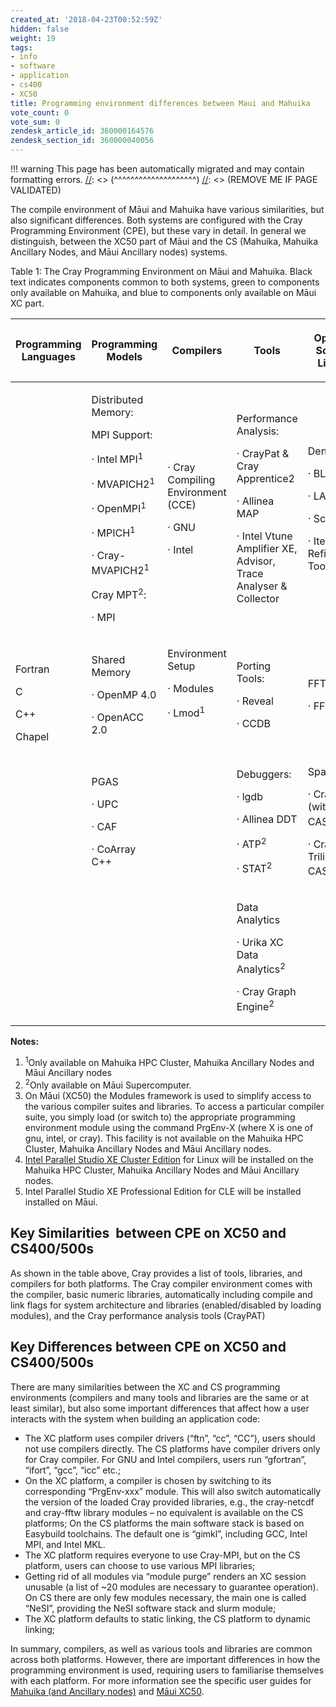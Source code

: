 ```yaml
---
created_at: '2018-04-23T00:52:59Z'
hidden: false
weight: 19
tags:
- info
- software
- application
- cs400
- XC50
title: Programming environment differences between Maui and Mahuika
vote_count: 0
vote_sum: 0
zendesk_article_id: 360000164576
zendesk_section_id: 360000040056
---
```


[//]: <> (REMOVE ME IF PAGE VALIDATED)
[//]: <> (vvvvvvvvvvvvvvvvvvvv)
!!! warning
    This page has been automatically migrated and may contain formatting errors.
[//]: <> (^^^^^^^^^^^^^^^^^^^^)
[//]: <> (REMOVE ME IF PAGE VALIDATED)

The compile environment of Māui and Mahuika have various similarities,
but also significant differences. Both systems are configured with the
Cray Programming Environment (CPE), but these vary in detail. In general
we distinguish, between the XC50 part of Māui and the CS (Mahuika,
Mahuika Ancillary Nodes, and Māui Ancillary nodes) systems.

Table 1: The Cray Programming Environment on Māui and Mahuika. Black
text indicates components common to both systems, green to components
only available on Mahuika, and blue to components only available on Māui
XC part.  

<table class="table table-striped table-bordered" style="width:100%;">
<colgroup>
<col style="width: 16%" />
<col style="width: 16%" />
<col style="width: 16%" />
<col style="width: 16%" />
<col style="width: 16%" />
<col style="width: 16%" />
</colgroup>
<thead>
<tr class="header">
<th><p>Programming Languages</p></th>
<th><p>Programming Models</p></th>
<th><p>Compilers</p></th>
<th><p>Tools</p></th>
<th><p>Optimised Scientific Libraries</p></th>
<th><p>I/O Libraries</p></th>
</tr>
</thead>
<tbody>
<tr class="odd">
<td rowspan="4"><p>Fortran</p>
<p>C</p>
<p>C++</p>
<p>Chapel</p></td>
<td><p>Distributed Memory:</p>
<p>MPI Support:</p>
<p><span>· Intel MPI<sup>1</sup></span></p>
<p><span>· </span><span>MVAPICH2<sup>1</sup></span></p>
<p><span>· OpenMPI<sup>1</sup></span></p>
<p><span>· MPICH<sup>1</sup></span></p>
<p><span>· Cray-MVAPICH2<sup>1</sup></span> </p>
<p><span>Cray MPT<sup>2</sup>:</span></p>
<p><span>· MPI</span></p></td>
<td><p>· Cray Compiling Environment (CCE)</p>
<p>· GNU</p>
<p>· Intel</p></td>
<td><p>Performance Analysis:</p>
<p>· CrayPat &amp; Cray Apprentice2</p>
<p>· Allinea MAP</p>
<p>· Intel Vtune Amplifier XE, Advisor, <span>Trace Analyser &amp;
Collector</span></p></td>
<td><p>Dense:</p>
<p>· BLAS</p>
<p>· LAPACK</p>
<p>· ScaLAPACK</p>
<p>· Iterative Refinement Tool</p></td>
<td rowspan="4"><p><span>NetCDF<sup>2</sup></span></p>
<p><span>HDF<sup>2</sup></span></p></td>
</tr>
<tr class="even">
<td><p>Shared Memory</p>
<p>· OpenMP 4.0</p>
<p>· OpenACC 2.0</p></td>
<td><p>Environment Setup</p>
<p>· Modules</p>
<p><span>· Lmod<sup>1</sup></span></p>
<p> </p></td>
<td><p>Porting Tools:</p>
<p>· Reveal</p>
<p>· CCDB</p></td>
<td><p>FFT:</p>
<p>· FFTW</p></td>
</tr>
<tr class="odd">
<td><p>PGAS</p>
<p>· UPC</p>
<p>· CAF</p>
<p>· CoArray C++</p></td>
<td><p> </p></td>
<td><p>Debuggers:</p>
<p>· lgdb</p>
<p>· Allinea DDT</p>
<p><span>· ATP<sup>2</sup></span></p>
<p><span>· STAT<sup>2</sup></span></p></td>
<td><p><span>Sparse:</span></p>
<p><span>· Cray PETSc (with CASK)<sup>2</sup></span></p>
<p><span>· Cray Trilinos (with CASK)<sup>2</sup></span></p></td>
</tr>
<tr class="even">
<td><p> </p></td>
<td><p> </p></td>
<td><p>Data Analytics</p>
<p><span>· Urika XC Data Analytics<sup>2</sup></span></p>
<p><span>· Cray Graph Engine<sup>2</sup></span></p></td>
<td><p> </p></td>
</tr>
</tbody>
</table>

**Notes:**

1. <sup>1</sup>Only available on Mahuika HPC Cluster, Mahuika Ancillary
    Nodes and Māui Ancillary nodes
2. <sup>2</sup>Only available on Māui Supercomputer.
3. On Māui (XC50) the Modules framework is used to simplify access to
    the various compiler suites and libraries. To access a particular
    compiler suite, you simply load (or switch to) the appropriate
    programming environment module using the command PrgEnv-X (where X
    is one of gnu, intel, or cray). This facility is not available on
    the Mahuika HPC Cluster, Mahuika Ancillary Nodes and Māui Ancillary
    nodes.
4. [Intel Parallel Studio XE Cluster
    Edition](https://software.intel.com/en-us/node/685016) for Linux
    will be installed on the Mahuika HPC Cluster, Mahuika Ancillary
    Nodes and Māui Ancillary nodes.
5. Intel Parallel Studio XE Professional Edition for CLE will be
    installed installed on Māui.

## Key Similarities  between CPE on XC50 and CS400/500s

As shown in the table above, Cray provides a list of tools, libraries,
and compilers for both platforms. The Cray compiler environment comes
with the compiler, basic numeric libraries, automatically including
compile and link flags for system architecture and libraries
(enabled/disabled by loading modules), and the Cray performance analysis
tools (CrayPAT)

## Key Differences between CPE on XC50 and CS400/500s

There are many similarities between the XC and CS programming
environments (compilers and many tools and libraries are the same or at
least similar), but also some important differences that affect how a
user interacts with the system when building an application code:

- The XC platform uses compiler drivers (“ftn”, “cc”, “CC”), users
    should not use compilers directly. The CS platforms have compiler
    drivers only for Cray compiler. For GNU and Intel compilers, users
    run “gfortran”, “ifort”, “gcc”, “icc” etc.;
- On the XC platform, a compiler is chosen by switching to its
    corresponding “PrgEnv-xxx” module. This will also switch
    automatically the version of the loaded Cray provided libraries,
    e.g., the cray-netcdf and cray-fftw library modules – no equivalent
    is available on the CS platforms; On the CS platforms the main
    software stack is based on Easybuild toolchains. The default one is
    “gimkl”, including GCC, Intel MPI, and Intel MKL.
- The XC platform requires everyone to use Cray-MPI, but on the CS
    platform, users can choose to use various MPI libraries;
- Getting rid of all modules via “module purge” renders an XC session
    unusable (a list of ~20 modules are necessary to guarantee
    operation). On CS there are only few modules necessary, the main one
    is called “NeSI”, providing the NeSI software stack and slurm
    module;
- The XC platform defaults to static linking, the CS platform to
    dynamic linking;

In summary, compilers, as well as various tools and libraries are common
across both platforms. However, there are important differences in how
the programming environment is used, requiring users to familiarise
themselves with each platform. For more information see the specific
user guides for [Mahuika (and Ancillary nodes)](https://nesi.github.io/hpc_training/lessons/maui-and-mahuika/building-code-mahuika)
and [Māui XC50](https://nesi.github.io/hpc_training/lessons/maui-and-mahuika/building-code-maui).
